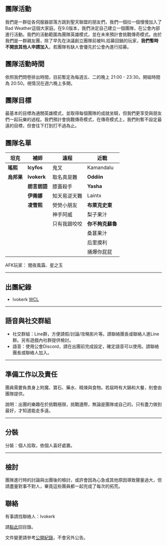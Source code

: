 ## 團隊活動

我們是一群從各伺服器部落方跳到聖天聯盟的朋友們，我們一個拉一個慢慢加入了Bad Weather這個大家庭。在9.0版本，我們決定自己建立一個團隊，在公會內部進行活動。我們的活動範圍為團隊英雄模式，並在未來預計會挑戰傳奇模式。由於我們是一群親友團，除了早先在決議創立團隊前被RL招募回鍋的玩家，**我們暫時不開放其他人申請加入**，若團隊有缺人會優先於公會內進行招募。

## 團隊活動時間

依照我們問卷排出時間，目前暫定為每週五、二的晚上 21:00 - 23:30。開組時間為 20:50。視情況在週六晚上多開。

## 團隊目標

最基本的目標為通關英雄模式，並取得每個團隊的成就坐騎，但我們更享受與朋友們一起玩樂的過程。我們預計會挑戰傳奇模式，在傳奇模式上，我們則暫不設定最遠的目標，但會往下打到打不過為止。

## 團隊名單

| **坦克**            | **補師**            | **遠程**            | **近戰**            |
| ------------------- | ------------------- | ------------------ | ------------------- |
|  **瑤熙**           | **Icyfos**             |    鬼叉        |  Kamandalu          |
|  **烏邦果**         |    **Ivokerk**        |  取名真是難       | **Oddiin**          |
|                    |  **朗言朗語**         |  膝蓋殺手           | **Yasha**           |
|                    |   **伊萳娜**          |  知天易逆天難   |  Laintx              |
|                    |    **凌雪熙**         |   熒熒小朋友     |  **布萊克史東**      |
|                    |                        |   神手阿威      |   梨子果汁     |
|                    |                      |   只有我跟咬咬  |   **你不夠克蘇魯**     |
|                    |                     |                  |   桑葚果汁     |
|                    |                     |                  |   后里摸利     |
|                    |                     |                  |   捅爆你屁屁     |


AFK玩家：
闇夜風霜、星之玉

---

## 出團紀錄

- Ivokerk [WCL](https://www.warcraftlogs.com/user/reports-list/256518/)

--- 

## 語音與社交群組

- 社交群組：Line群，方便請假/討論/攻略影片等。請聯絡團長或聯絡人進Line群。另有遊戲內社群提供檢討。
- 語音：使用公會Discord，請在出團前完成設定，確定語音可以使用。請聯絡團長或聯絡人加入。

---

## 準備工作以及責任

團員需要負責身上附魔、寶石、藥水、精煉與食物。若屆時有大鍋和大餐，則會由團隊提供。

說明：出團的樂趣在於挑戰極限，挑戰邊際，無論是團隊或自己的。只有盡力做到最好，才知道能走多遠。

---
## 分裝

分裝：個人拾取，依個人喜好處置。

---

## 檢討

團隊進行時的討論與出團後的檢討，或許會因為心急或其他原因導致聲量過大，但請盡量對事不對人，畢竟這些團員都一起完成了每次的拓荒。

## 聯絡

有事請找聯絡人：Ivokerk

請[點此](index.html)回目錄。

文件變更請參考[公開紀錄](https://github.com/badbadweather/badbadweather.github.io/commits/master/ivokerk.md)，不會另外公告。
